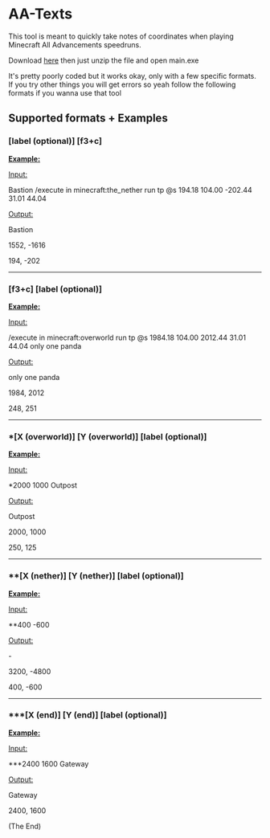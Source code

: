 # AA-Texts

This tool is meant to quickly take notes of coordinates when playing Minecraft All Advancements speedruns.

Download [here](https://github.com/Antoine-MSL/AA-Texts/releases) then just unzip the file and open main.exe

It's pretty poorly coded but it works okay, only with a few specific formats. If you try other things you will get errors so yeah follow the following formats if you wanna use that tool

## Supported formats + Examples

### [label (optional)] [f3+c]

**<ins>Example:</ins>**

<ins>Input:</ins>

Bastion /execute in minecraft:the_nether run tp @s 194.18 104.00 -202.44 31.01 44.04

<ins>Output:</ins>

Bastion

1552, -1616

194, -202

-----

### [f3+c] [label (optional)]

**<ins>Example:</ins>**

<ins>Input:</ins>

/execute in minecraft:overworld run tp @s 1984.18 104.00 2012.44 31.01 44.04 only one panda

<ins>Output:</ins>

only one panda

1984, 2012

248, 251

-----

### \*[X (overworld)] [Y (overworld)] [label (optional)]

**<ins>Example:</ins>**

<ins>Input:</ins>

\*2000 1000 Outpost

<ins>Output:</ins>

Outpost

2000, 1000

250, 125

-----

### \**[X (nether)] [Y (nether)] [label (optional)]

**<ins>Example:</ins>**

<ins>Input:</ins>

\*\*400 -600

<ins>Output:</ins>

\-

3200, -4800

400, -600

-----

### \*\*\*[X (end)] [Y (end)] [label (optional)]

**<ins>Example:</ins>**

<ins>Input:</ins>

\*\*\*2400 1600 Gateway

<ins>Output:</ins>

Gateway

2400, 1600

(The End)
